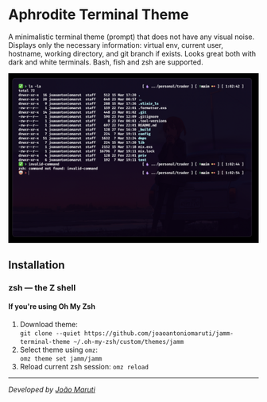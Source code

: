 # Aphrodite Terminal Theme

A minimalistic terminal theme (prompt) that does not have any visual noise. Displays only the necessary information: virtual env, current user, hostname, working directory, and git branch if exists. Looks great both with dark and white terminals. Bash, fish and zsh are supported.

![JAMM Terminal Theme](./assets/screenshot.png)

## Installation

### **zsh** — the Z shell

#### If you're using Oh My Zsh

1. Download theme: \
   `git clone --quiet https://github.com/joaoantoniomaruti/jamm-terminal-theme ~/.oh-my-zsh/custom/themes/jamm`
2. Select theme using `omz`: \
   `omz theme set jamm/jamm`
3. Reload current zsh session: `omz reload`


---
_Developed by [João Maruti](https://github.com/joaoantoniomaruti)_
